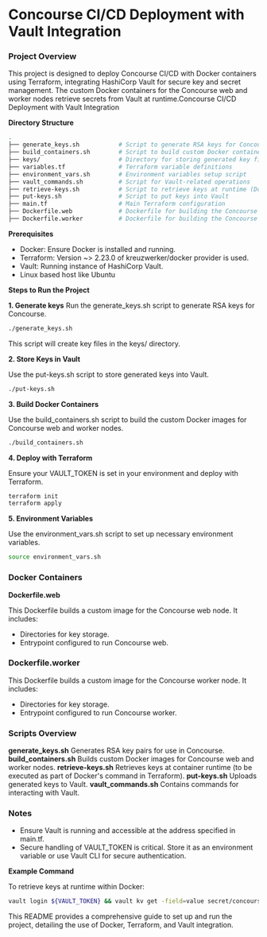 # Concourse CI/CD Deployment with Vault Integration

### Project Overview

This project is designed to deploy Concourse CI/CD with Docker containers using Terraform, integrating HashiCorp Vault for secure key and secret management. The custom Docker containers for the Concourse web and worker nodes retrieve secrets from Vault at runtime.Concourse CI/CD Deployment with Vault Integration

**Directory Structure**

```bash
.
├── generate_keys.sh           # Script to generate RSA keys for Concourse
├── build_containers.sh        # Script to build custom Docker containers
├── keys/                      # Directory for storing generated key files
├── variables.tf               # Terraform variable definitions
├── environment_vars.sh        # Environment variables setup script
├── vault_commands.sh          # Script for Vault-related operations
├── retrieve-keys.sh           # Script to retrieve keys at runtime (Docker runtime)
├── put-keys.sh                # Script to put keys into Vault
├── main.tf                    # Main Terraform configuration
├── Dockerfile.web             # Dockerfile for building the Concourse web container
├── Dockerfile.worker          # Dockerfile for building the Concourse worker container
```

**Prerequisites**
- Docker: Ensure Docker is installed and running.
- Terraform: Version ~> 2.23.0 of kreuzwerker/docker provider is used.
- Vault: Running instance of HashiCorp Vault.
- Linux based host like Ubuntu

**Steps to Run the Project**

**1. Generate keys**
Run the generate_keys.sh script to generate RSA keys for Concourse.

```bash
./generate_keys.sh
```

This script will create key files in the keys/ directory.

**2. Store Keys in Vault**

Use the put-keys.sh script to store generated keys into Vault.

```bash
./put-keys.sh
```
**3. Build Docker Containers**

Use the build_containers.sh script to build the custom Docker images for Concourse web and worker nodes.

```bash
./build_containers.sh
```

**4. Deploy with Terraform**

Ensure your VAULT_TOKEN is set in your environment and deploy with Terraform.

```bash
terraform init
terraform apply
```

**5. Environment Variables**

Use the environment_vars.sh script to set up necessary environment variables.

```bash
source environment_vars.sh
```

### Docker Containers
**Dockerfile.web**

This Dockerfile builds a custom image for the Concourse web node. It includes:

- Directories for key storage.
- Entrypoint configured to run Concourse web.

### Dockerfile.worker

This Dockerfile builds a custom image for the Concourse worker node. It includes:

- Directories for key storage.
- Entrypoint configured to run Concourse worker.

### Scripts Overview
**generate_keys.sh**
Generates RSA key pairs for use in Concourse.
**build_containers.sh**
Builds custom Docker images for Concourse web and worker nodes.
**retrieve-keys.sh**
Retrieves keys at container runtime (to be executed as part of Docker's command in Terraform).
**put-keys.sh**
Uploads generated keys to Vault.
**vault_commands.sh**
Contains commands for interacting with Vault.

### Notes

- Ensure Vault is running and accessible at the address specified in main.tf.
- Secure handling of VAULT_TOKEN is critical. Store it as an environment variable or use Vault CLI for secure authentication.

**Example Command**

To retrieve keys at runtime within Docker:

```bash
vault login ${VAULT_TOKEN} && vault kv get -field=value secret/concourse/tsa_host_key > /concourse-keys/tsa_host_key
```

This README provides a comprehensive guide to set up and run the project, detailing the use of Docker, Terraform, and Vault integration.